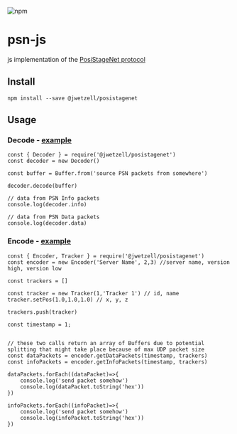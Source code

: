 ![npm](https://img.shields.io/npm/v/%40jwetzell%2Fposistagenet)
# psn-js
js implementation of the [PosiStageNet protocol](https://github.com/vyv/psn-cpp/blob/master/doc/PosiStageNetprotocol_v2.03_2019_09_09.pdf)


## Install
`npm install --save @jwetzell/posistagenet`

## Usage

### Decode - [example](./examples/psn_client.js)
```
const { Decoder } = require('@jwetzell/posistagenet')
const decoder = new Decoder()

const buffer = Buffer.from('source PSN packets from somewhere')

decoder.decode(buffer)

// data from PSN Info packets
console.log(decoder.info)

// data from PSN Data packets
console.log(decoder.data)

```

### Encode - [example](./examples/psn_server.js)
```
const { Encoder, Tracker } = require('@jwetzell/posistagenet')
const encoder = new Encoder('Server Name', 2,3) //server name, version high, version low

const trackers = []

const tracker = new Tracker(1,'Tracker 1') // id, name
tracker.setPos(1.0,1.0,1.0) // x, y, z

trackers.push(tracker)

const timestamp = 1;


// these two calls return an array of Buffers due to potential splitting that might take place because of max UDP packet size
const dataPackets = encoder.getDataPackets(timestamp, trackers)
const infoPackets = encoder.getInfoPackets(timestamp, trackers)

dataPackets.forEach((dataPacket)=>{
    console.log('send packet somehow')
    console.log(dataPacket.toString('hex'))
})

infoPackets.forEach((infoPacket)=>{
    console.log('send packet somehow')
    console.log(infoPacket.toString('hex'))
})

```
  
